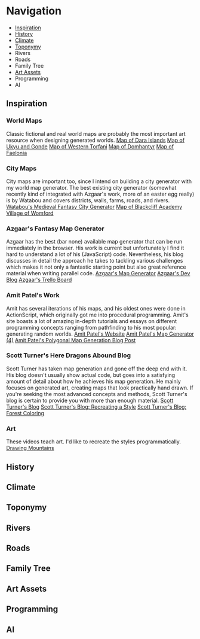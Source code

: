 # Navigation
- [Inspiration](#inspiration)
- [History](#history)
- [Climate](#climate)
- [Toponymy](#toponymy)
- Rivers
- Roads
- Family Tree
- [Art Assets](#art-assets)
- Programming
- AI

## Inspiration
### World Maps
Classic fictional and real world maps are probably the most important art resource when designing generated worlds.
[Map of Dara Islands](https://66.media.tumblr.com/eafaee89ce53d4a5ad76a1970d5731d8/tumblr_ojjg0aci6c1qdwahko1_1280.jpg)
[Map of Ukyu and Gonde](https://66.media.tumblr.com/de2fa52eb4e7b6e4d26dc1cf6b709129/tumblr_ojjg6wh2y91qdwahko1_1280.jpg)
[Map of Western Torfani](https://cartographersguild.com/attachment.php?attachmentid=80295&d=1455641179)
[Map of Domhantyr](https://ilanthar.jimdo.com/worldbuilding-1/domhantyr/)
[Map of Faelonia](https://proxy.duckduckgo.com/iu/?u=http://i.imgur.com/rQlXJcK.png)

### City Maps
City maps are important too, since I intend on building a city generator with my world map generator. The best existing city generator (somewhat recently kind of integrated with Azgaar's work, more of an easter egg really) is by Watabou and covers districts, walls, farms, roads, and rivers.
[Watabou's Medieval Fantasy City Generator](https://watabou.itch.io/medieval-fantasy-city-generator)
[Map of Blackcliff Academy](http://www.fantasticmaps.com/2016/01/mapping-blackcliff-academy-for-an-ember-in-the-ashes/)
[Village of Womford](https://www.cartographersguild.com/attachment.php?attachmentid=82015&d=1459781550)

### Azgaar's Fantasy Map Generator
Azgaar has the best (bar none) available map generator that can be run immediately in the browser. His work is current but unfortunately I find it hard to understand a lot of his (JavaScript) code. Nevertheless, his blog discusses in detail the approach he takes to tackling various challenges which makes it not only a fantastic starting point but also great reference material when writing parallel code.
[Azgaar's Map Generator](https://azgaar.github.io/Fantasy-Map-Generator/)
[Azgaar's Dev Blog](https://azgaar.wordpress.com/)
[Azgaar's Trello Board](https://trello.com/b/7x832DG4/fantasy-map-generator)

### Amit Patel's Work
Amit has several iterations of his maps, and his oldest ones were done in ActionScript, which originally got me into procedural programming. Amit's site boasts a lot of amazing in-depth tutorials and essays on different programming concepts ranging from pathfinding to his most popular: generating random worlds.
[Amit Patel's Website](https://www.redblobgames.com/)
[Amit Patel's Map Generator (4)](https://www.redblobgames.com/maps/mapgen4/)
[Amit Patel's Polygonal Map Generation Blog Post](http://www-cs-students.stanford.edu/~amitp/game-programming/polygon-map-generation/)

### Scott Turner's Here Dragons Abound Blog
Scott Turner has taken map generation and gone off the deep end with it. His blog doesn't usually show actual code, but goes into a satisfying amount of detail about how he achieves his map generation. He mainly focuses on generated art, creating maps that look practically hand drawn. If you're seeking the most advanced concepts and methods, Scott Turner's blog is certain to provide you with more than enough material.
[Scott Turner's Blog](https://heredragonsabound.blogspot.com)
[Scott Turner's Blog: Recreating a Style](https://heredragonsabound.blogspot.com/2017/10/recreating-style.html)
[Scott Turner's Blog: Forest Coloring](https://heredragonsabound.blogspot.com/2017/03/sprucing-up-forest.html)

### Art
These videos teach art. I'd like to recreate the styles programmatically.
[Drawing Mountains](https://www.youtube.com/watch?v=7xVOhNt3JQk)

## History

## Climate

## Toponymy

## Rivers

## Roads

## Family Tree

## Art Assets

## Programming

## AI
